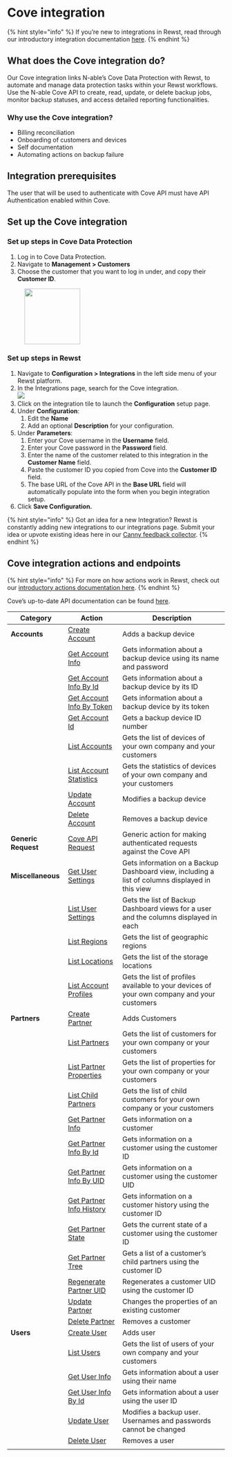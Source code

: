 # Cove integration

{% hint style="info" %}
If you’re new to integrations in Rewst, read through our introductory integration documentation [here](https://docs.rewst.help/documentation/integrations).
{% endhint %}

## What does the Cove integration do?

Our Cove integration links N-able’s Cove Data Protection with Rewst, to automate and manage data protection tasks within your Rewst workflows. Use the N-able Cove API to create, read, update, or delete backup jobs, monitor backup statuses, and access detailed reporting functionalities.

### Why use the Cove integration?

* Billing reconciliation
* Onboarding of customers and devices
* Self documentation
* Automating actions on backup failure

## Integration prerequisites

The user that will be used to authenticate with Cove API must have API Authentication enabled within Cove.

## Set up the Cove integration

### Set up steps in Cove Data Protection

1. Log in to Cove Data Protection.
2. Navigate to **Management > Customers**
3. Choose the customer that you want to log in under, and copy their **Customer ID**.

<figure><img src="../../../.gitbook/assets/Screenshot 2025-02-06 at 11.54.22 AM.png" alt="" width="129"><figcaption></figcaption></figure>

### Set up steps in Rewst

1. Navigate to **Configuration > Integrations** in the left side menu of your Rewst platform.
2. In the Integrations page, search for the Cove integration.\
   ![](<../../../.gitbook/assets/Screenshot 2025-02-06 at 11.06.19 AM.png>)
3. Click on the integration tile to launch the **Configuration** setup page.
4. Under **Configuration**:
   1. Edit the **Name**
   2. Add an optional **Description** for your configuration.
5. Under **Parameters**:
   1. Enter your Cove username in the **Username** field.
   2. Enter your Cove password in the **Password** field.
   3. Enter the name of the customer related to this integration in the **Customer Name** field.
   4. Paste the customer ID you copied from Cove into the **Customer ID** field.
   5. The base URL of the Cove API in the **Base URL** field will automatically populate into the form when you begin integration setup.
6. Click **Save Configuration.**

{% hint style="info" %}
Got an idea for a new Integration? Rewst is constantly adding new integrations to our integrations page. Submit your idea or upvote existing ideas here in our [Canny feedback collector](https://rewst.canny.io/integrations).
{% endhint %}

## Cove integration actions and endpoints

{% hint style="info" %}
For more on how actions work in Rewst, check out our [introductory actions documentation here](https://docs.rewst.help/documentation/workflows/actions-in-rewst).&#x20;
{% endhint %}

Cove’s up-to-date API documentation can be found [here](https://documentation.n-able.com/covedataprotection/USERGUIDE/documentation/Content/service-management/json-api/home.htm).

| Category            | Action                                                                                                                                                | Description                                                                                     |
| ------------------- | ----------------------------------------------------------------------------------------------------------------------------------------------------- | ----------------------------------------------------------------------------------------------- |
| **Accounts**        | [Create Account](https://documentation.n-able.com/covedataprotection/USERGUIDE/documentation/Content/service-management/json-api/home.htm)            | Adds a backup device                                                                            |
|                     | [Get Account Info](https://documentation.n-able.com/covedataprotection/USERGUIDE/documentation/Content/service-management/json-api/home.htm)          | Gets information about a backup device using its name and password                              |
|                     | [Get Account Info By Id](https://documentation.n-able.com/covedataprotection/USERGUIDE/documentation/Content/service-management/json-api/home.htm)    | Gets information about a backup device by its ID                                                |
|                     | [Get Account Info By Token](https://documentation.n-able.com/covedataprotection/USERGUIDE/documentation/Content/service-management/json-api/home.htm) | Gets information about a backup device by its token                                             |
|                     | [Get Account Id](https://documentation.n-able.com/covedataprotection/USERGUIDE/documentation/Content/service-management/json-api/home.htm)            | Gets a backup device ID number                                                                  |
|                     | [List Accounts](https://documentation.n-able.com/covedataprotection/USERGUIDE/documentation/Content/service-management/json-api/home.htm)             | Gets the list of devices of your own company and your customers                                 |
|                     | [List Account Statistics](https://documentation.n-able.com/covedataprotection/USERGUIDE/documentation/Content/service-management/json-api/home.htm)   | Gets the statistics of devices of your own company and your customers                           |
|                     | [Update Account](https://documentation.n-able.com/covedataprotection/USERGUIDE/documentation/Content/service-management/json-api/home.htm)            | Modifies a backup device                                                                        |
|                     | [Delete Account](https://documentation.n-able.com/covedataprotection/USERGUIDE/documentation/Content/service-management/json-api/home.htm)            | Removes a backup device                                                                         |
| **Generic Request** | [Cove API Request](https://documentation.n-able.com/covedataprotection/USERGUIDE/documentation/Content/service-management/json-api/home.htm)          | Generic action for making authenticated requests against the Cove API                           |
| **Miscellaneous**   | [Get User Settings](https://documentation.n-able.com/covedataprotection/USERGUIDE/documentation/Content/service-management/json-api/home.htm)         | Gets information on a Backup Dashboard view, including a list of columns displayed in this view |
|                     | [List User Settings](https://documentation.n-able.com/covedataprotection/USERGUIDE/documentation/Content/service-management/json-api/home.htm)        | Gets the list of Backup Dashboard views for a user and the columns displayed in each            |
|                     | [List Regions](https://documentation.n-able.com/covedataprotection/USERGUIDE/documentation/Content/service-management/json-api/home.htm)              | Gets the list of geographic regions                                                             |
|                     | [List Locations](https://documentation.n-able.com/covedataprotection/USERGUIDE/documentation/Content/service-management/json-api/home.htm)            | Gets the list of the storage locations                                                          |
|                     | [List Account Profiles](https://documentation.n-able.com/covedataprotection/USERGUIDE/documentation/Content/service-management/json-api/home.htm)     | Gets the list of profiles available to your devices of your own company and your customers      |
| **Partners**        | [Create Partner](https://documentation.n-able.com/covedataprotection/USERGUIDE/documentation/Content/service-management/json-api/home.htm)            | Adds Customers                                                                                  |
|                     | [List Partners](https://documentation.n-able.com/covedataprotection/USERGUIDE/documentation/Content/service-management/json-api/home.htm)             | Gets the list of customers for your own company or your customers                               |
|                     | [List Partner Properties](https://documentation.n-able.com/covedataprotection/USERGUIDE/documentation/Content/service-management/json-api/home.htm)   | Gets the list of properties for your own company or your customers                              |
|                     | [List Child Partners](https://documentation.n-able.com/covedataprotection/USERGUIDE/documentation/Content/service-management/json-api/home.htm)       | Gets the list of child customers for your own company or your customers                         |
|                     | [Get Partner Info](https://documentation.n-able.com/covedataprotection/USERGUIDE/documentation/Content/service-management/json-api/home.htm)          | Gets information on a customer                                                                  |
|                     | [Get Partner Info By Id](https://documentation.n-able.com/covedataprotection/USERGUIDE/documentation/Content/service-management/json-api/home.htm)    | Gets information on a customer using the customer ID                                            |
|                     | [Get Partner Info By UID](https://documentation.n-able.com/covedataprotection/USERGUIDE/documentation/Content/service-management/json-api/home.htm)   | Gets information on a customer using the customer UID                                           |
|                     | [Get Partner Info History](https://documentation.n-able.com/covedataprotection/USERGUIDE/documentation/Content/service-management/json-api/home.htm)  | Gets information on a customer history using the customer ID                                    |
|                     | [Get Partner State](https://documentation.n-able.com/covedataprotection/USERGUIDE/documentation/Content/service-management/json-api/home.htm)         | Gets the current state of a customer using the customer ID                                      |
|                     | [Get Partner Tree](https://documentation.n-able.com/covedataprotection/USERGUIDE/documentation/Content/service-management/json-api/home.htm)          | Gets a list of a customer’s child partners using the customer ID                                |
|                     | [Regenerate Partner UID](https://documentation.n-able.com/covedataprotection/USERGUIDE/documentation/Content/service-management/json-api/home.htm)    | Regenerates a customer UID using the customer ID                                                |
|                     | [Update Partner](https://documentation.n-able.com/covedataprotection/USERGUIDE/documentation/Content/service-management/json-api/home.htm)            | Changes the properties of an existing customer                                                  |
|                     | [Delete Partner](https://documentation.n-able.com/covedataprotection/USERGUIDE/documentation/Content/service-management/json-api/home.htm)            | Removes a customer                                                                              |
| **Users**           | [Create User](https://documentation.n-able.com/covedataprotection/USERGUIDE/documentation/Content/service-management/json-api/home.htm)               | Adds user                                                                                       |
|                     | [List Users](https://documentation.n-able.com/covedataprotection/USERGUIDE/documentation/Content/service-management/json-api/home.htm)                | Gets the list of users of your own company and your customers                                   |
|                     | [Get User Info](https://documentation.n-able.com/covedataprotection/USERGUIDE/documentation/Content/service-management/json-api/home.htm)             | Gets information about a user using their name                                                  |
|                     | [Get User Info By Id](https://documentation.n-able.com/covedataprotection/USERGUIDE/documentation/Content/service-management/json-api/home.htm)       | Gets information about a user using the user ID                                                 |
|                     | [Update User](https://documentation.n-able.com/covedataprotection/USERGUIDE/documentation/Content/service-management/json-api/home.htm)               | Modifies a backup user. Usernames and passwords cannot be changed                               |
|                     | [Delete User](https://documentation.n-able.com/covedataprotection/USERGUIDE/documentation/Content/service-management/json-api/home.htm)               | Removes a user                                                                                  |
|                     |                                                                                                                                                       |                                                                                                 |

